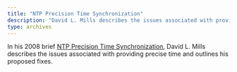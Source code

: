 ```yaml
---
title: "NTP Precision Time Synchronization"
description: "David L. Mills describes the issues associated with providing precise time."
type: archives
---
```


In his 2008 brief [NTP Precision Time Synchronization](/reflib/brief/precise/precise.pdf), David L. Mills describes the issues associated with providing precise time and outlines his proposed fixes.

<br>
